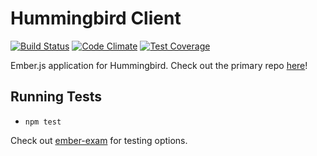 # Hummingbird Client
[![Build Status](https://travis-ci.org/hummingbird-me/hummingbird-client.svg?branch=the-future)](https://travis-ci.org/hummingbird-me/hummingbird-client) [![Code Climate](https://codeclimate.com/github/hummingbird-me/hummingbird-client/badges/gpa.svg)](https://codeclimate.com/github/hummingbird-me/hummingbird-client) [![Test Coverage](https://codeclimate.com/github/hummingbird-me/hummingbird-client/badges/coverage.svg)](https://codeclimate.com/github/hummingbird-me/hummingbird-client/coverage)

Ember.js application for Hummingbird. Check out the primary repo [here](https://github.com/hummingbird-me/hummingbird)!

## Running Tests

* `npm test`

Check out [ember-exam](https://github.com/trentmwillis/ember-exam) for testing
options.
